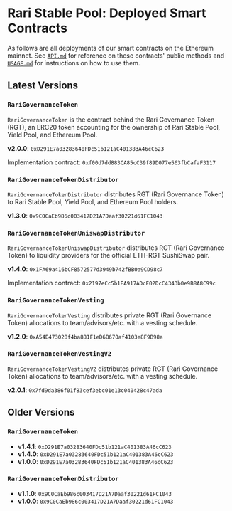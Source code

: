 # Rari Stable Pool: Deployed Smart Contracts

As follows are all deployments of our smart contracts on the Ethereum mainnet. See [`API.md`](API.md) for reference on these contracts' public methods and [`USAGE.md`](USAGE.md) for instructions on how to use them.

## Latest Versions

### `RariGovernanceToken`

`RariGovernanceToken` is the contract behind the Rari Governance Token (RGT), an ERC20 token accounting for the ownership of Rari Stable Pool, Yield Pool, and Ethereum Pool.

**v2.0.0**: `0xD291E7a03283640FDc51b121aC401383A46cC623`

Implementation contract: `0xf00d7dd883CA85cC39f89D077e563fbCafaF3117`

### `RariGovernanceTokenDistributor`

`RariGovernanceTokenDistributor` distributes RGT (Rari Governance Token) to Rari Stable Pool, Yield Pool, and Ethereum Pool holders.

**v1.3.0**: `0x9C0CaEb986c003417D21A7Daaf30221d61FC1043`

### `RariGovernanceTokenUniswapDistributor`

`RariGovernanceTokenUniswapDistributor` distributes RGT (Rari Governance Token) to liquidity providers for the official ETH-RGT SushiSwap pair.

**v1.4.0**: `0x1FA69a416bCF8572577d3949b742fBB0a9CD98c7`

Implementation contract: `0x2197eCc5b1EA917ADcF02DcC4343b0e9B8A8C99c`

### `RariGovernanceTokenVesting`

`RariGovernanceTokenVesting` distributes private RGT (Rari Governance Token) allocations to team/advisors/etc. with a vesting schedule.

**v1.2.0**: `0xA54B473028f4ba881F1eD6B670af4103e8F9B98a`

### `RariGovernanceTokenVestingV2`

`RariGovernanceTokenVestingV2` distributes private RGT (Rari Governance Token) allocations to team/advisors/etc. with a vesting schedule.

**v2.0.1**: `0x7fd9da386f01f83cef3ebc01e13c040428c47ada`

## Older Versions

### `RariGovernanceToken`

* **v1.4.1**: `0xD291E7a03283640FDc51b121aC401383A46cC623`
* **v1.4.0**: `0xD291E7a03283640FDc51b121aC401383A46cC623`
* **v1.0.0**: `0xD291E7a03283640FDc51b121aC401383A46cC623`

### `RariGovernanceTokenDistributor`

* **v1.1.0**: `0x9C0CaEb986c003417D21A7Daaf30221d61FC1043`
* **v1.0.0**: `0x9C0CaEb986c003417D21A7Daaf30221d61FC1043`
